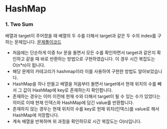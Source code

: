 # HashMap

### 1. Two Sum
배열과 target이 주어졌을 때 배열의 두 수를 더해서 target과 같은 두 수의 index를 구하는 문제입니다.
[문제풀이코드](https://github.com/hanbee1005/AlgorithmStudy/blob/master/Leetcode/202301/TwoSum_1.java)
- 처음에는 단순하게 이중 for 문을 돌면서 모든 수를 확인하면서 target과 같은지 확인하고 같을 때 바로 반환하는 방법으로 구현하였습니다. 이 경우 시간 복잡도는 O(n*n)이 됩니다.
- 해당 문제의 카테고리가 hashmap이라 이를 사용하여 구현한 방법도 알아보았습니다.
- HashMap을 하나 만들고 배열을 처음부터 돌면서 target에서 현재 위치의 수를 빼서 그 값이 HashMap에 key로 존재하는지 확인합니다.
- 존재하는 경우는 이미 이전에 현재 수와 더해서 target이 될 수 있는 수가 있었다는 의미로 이때 현재 인덱스와 HashMap에 담긴 value를 반환합니다.
- 존재하지 않는 경우는 현재 위치의 수를 key로 현재 위치(인덱스)를 value로 해서 HashMap에 저장합니다.
- 계속 배열을 반복하며 위 과정을 확인하므로 시간 복잡도는 O(n)입니다.